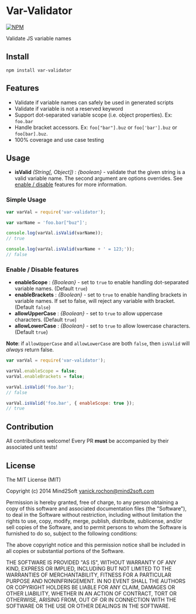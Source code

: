 # Var-Validator

[![NPM](https://nodei.co/npm/var-validator.png?compact=true)](https://nodei.co/npm/var-validator/)

Validate JS variable names


## Install

```
npm install var-validator
```


## Features

* Validate if variable names can safely be used in generated scripts
* Validate if variable is not a reserved keyword
* Support dot-separated variable scope (i.e. object properties). Ex: `foo.bar`
* Handle bracket accessors. Ex: `foo["bar"].buz` or `foo['bar'].buz` or `foo[bar].buz`.
* 100% coverage and use case testing


## Usage

* **isValid** *(String[, Object])* : *{boolean}* - validate that the given string is
a valid variable name. The second argument are options overrides. See
[enable / disable](#enable--disable-features) features for more information.


### Simple Usage

```javascript
var varVal = require('var-validator');

var varName = 'foo.bar["buz"]';

console.log(varVal.isValid(varName));
// true

console.log(varVal.isValid(varName + ' = 123;'));
// false
```


### Enable / Disable features

* **enableScope** : *{Boolean}* - set to `true` to enable handling dot-separated
variable names. (Default `true`)
* **enableBrackets** : *{Boolean}* - set to `true` to enable handling brackets in
variable names. If set to false, will reject any variable with bracket. (Default `false`)
* **allowUpperCase** : *{Boolean}* - set to `true` to allow uppercase characters.
(Default `true`)
* **allowLowerCase** : *{Boolean}* - set to `true` to allow lowercase characters.
(Default `true`)


**Note**: if `allowUpperCase` and `allowLowerCase` are both `false`, then `isValid`
will *always* return false.


```javascript
var varVal = require('var-validator');

varVal.enableScope = false;
varVal.enableBrackets = false;

varVal.isValid('foo.bar');
// false

varVal.isValid('foo.bar', { enableScope: true });
// true
```


## Contribution

All contributions welcome! Every PR **must** be accompanied by their associated
unit tests!


## License

The MIT License (MIT)

Copyright (c) 2014 Mind2Soft <yanick.rochon@mind2soft.com>

Permission is hereby granted, free of charge, to any person obtaining a copy of
this software and associated documentation files (the "Software"), to deal in
the Software without restriction, including without limitation the rights to
use, copy, modify, merge, publish, distribute, sublicense, and/or sell copies of
the Software, and to permit persons to whom the Software is furnished to do so,
subject to the following conditions:

The above copyright notice and this permission notice shall be included in all
copies or substantial portions of the Software.

THE SOFTWARE IS PROVIDED "AS IS", WITHOUT WARRANTY OF ANY KIND, EXPRESS OR
IMPLIED, INCLUDING BUT NOT LIMITED TO THE WARRANTIES OF MERCHANTABILITY, FITNESS
FOR A PARTICULAR PURPOSE AND NONINFRINGEMENT. IN NO EVENT SHALL THE AUTHORS OR
COPYRIGHT HOLDERS BE LIABLE FOR ANY CLAIM, DAMAGES OR OTHER LIABILITY, WHETHER
IN AN ACTION OF CONTRACT, TORT OR OTHERWISE, ARISING FROM, OUT OF OR IN
CONNECTION WITH THE SOFTWARE OR THE USE OR OTHER DEALINGS IN THE SOFTWARE.